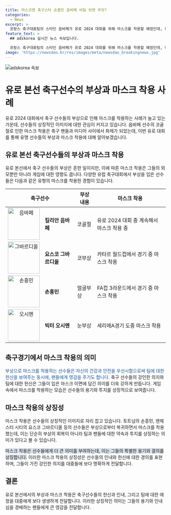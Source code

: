 ```yaml
---
title: 마스크맨 축구스타 손흥민 음바페 비밀 뒤엔 무엇?
categories:
  - News
excerpt: >
  프랑스 축구대표팀의 스타인 음바페가 유로 2024 대회를 위해 마스크를 착용할 예정인데, 이는 축구 선수들 중에선 처음이 아닌 일이다. 그바르디올, 손흥민, 오시멘, 케인, 코스타, 파브레가스, 레반도프스키, 토레스, 데 로시, 테리, 개스코인 등 많은 축구 선수들이 부상으로부터 얼굴을 보호하기 위해 마스크를 착용한 경험이 있다. 음바페의 마스크 착용은 사회적 관심을 끌 것으로 보인다.
feature_text: >
  ## adskorea 실시간 뉴스 속보입니다.

  프랑스 축구대표팀의 스타인 음바페가 유로 2024 대회를 위해 마스크를 착용할 예정인데, 이는 축구 선수들 중에선 처음이 아닌 일이다. 그바르디올, 손흥민, 오시멘, 케인, 코스타, 파브레가스, 레반도프스키, 토레스, 데 로시, 테리, 개스코인 등 많은 축구 선수들이 부상으로부터 얼굴을 보호하기 위해 마스크를 착용한 경험이 있다. 음바페의 마스크 착용은 사회적 관심을 끌 것으로 보인다.
image: 'https://newsdao.kr/res/images/meta/newsdao_breakingnews.jpg'
---
```


<p><img src="https://newsdao.kr/res/images/meta/newsdao_breakingnews.jpg" alt="adskorea 속보" /></p>

<h1>유로 본선 축구선수의 부상과 마스크 착용 사례</h1>

<p data-ke-size="size16">유로 2024 대회에서 축구 선수들의 부상으로 인해 마스크를 착용하는 사례가 늘고 있는 가운데, 선수들의 상징적인 이미지에 대한 관심이 커지고 있습니다. 음바페 선수의 코골절로 인한 마스크 착용은 축구 팬들과 미디어 사이에서 화제가 되었는데, 이번 유로 대회를 통해 유명 선수들의 부상과 마스크 착용에 대해 알아보겠습니다.</p>

<h2 data-ke-size="size26">유로 본선 축구선수들의 부상과 마스크 착용</h2>

<p>유로 본선에서 축구 선수들의 부상은 흔한 일이지만, 이에 따른 마스크 착용은 그들의 외모뿐만 아니라 게임에 대한 영향도 큽니다. 다양한 유럽 축구대회에서 부상을 입은 선수들은 다음과 같은 유형의 마스크를 착용한 경험이 있습니다.</p>

<table>
    <thead>
        <tr>
            <th colspan="2">축구선수</th>
            <th>부상 내용</th>
            <th>마스크 착용</th>
        </tr>
    </thead>
    <tbody>
        <tr>
            <td style="text-align: center;"><img src="https://example.com/음바페.jpg" alt="음바페" width="100"></td>
            <td><b>킬리안 음바페</b></td>
            <td>코골절</td>
            <td>유로 2024 대회 중 계속해서 마스크 착용 중</td>
        </tr>
        <tr>
            <td style="text-align: center;"><img src="https://example.com/그바르디올.jpg" alt="그바르디올" width="100"></td>
            <td><b>요스코 그바르디올</b></td>
            <td>코부상</td>
            <td>카타르 월드컵에서 경기 중 마스크 착용</td>
        </tr>
        <tr>
            <td style="text-align: center;"><img src="https://example.com/손흥민.jpg" alt="손흥민" width="100"></td>
            <td><b>손흥민</b></td>
            <td>얼굴부상</td>
            <td>FA컵 3라운드에서 경기 중 마스크 착용</td>
        </tr>
        <tr>
            <td style="text-align: center;"><img src="https://example.com/오시멘.jpg" alt="오시멘" width="100"></td>
            <td><b>빅터 오시멘</b></td>
            <td>눈부상</td>
            <td>세리에A경기 도중 마스크 착용</td>
        </tr>
    </tbody>
</table>

<h2 data-ke-size="size26">축구경기에서 마스크 착용의 의미</h2>

<p><span style="color: #1a5490;">부상으로 마스크를 착용하는 선수들은 자신의 건강과 안전을 우선시함으로써 팀에 대한 헌신을 보여주는 동시에, 팬들에게 영감을 주기도 합니다.</span> 축구 선수들의 강인한 의지와 팀에 대한 헌신은 그들이 입은 마스크 이면에 담긴 의미를 더욱 강하게 만듭니다. 게임 속에서 마스크를 착용하는 모습은 선수들의 용기와 투지를 상징적으로 보여줍니다.</p>

<h2 data-ke-size="size26">마스크 착용의 상징성</h2>

<p>마스크 착용은 선수들의 상징적인 이미지로 자리 잡고 있습니다. 토트넘의 손흥민, 맨체스터 시티의 요스코 그바르디올 등의 선수들은 부상으로부터 복귀하면서 마스크를 착용했는데, 이는 단순히 부상의 회복이 아니라 팀과 팬들에 대한 약속과 투지를 상징하는 의미가 있다고 볼 수 있습니다.</p>

<p><span style="background-color: #21538527;">마스크 착용은 선수들에게 더 큰 의미를 부여하는데, 이는 그들의 특별한 용기와 결의를 상징합니다.</span> 이러한 마스크 착용의 상징성은 선수들의 인내와 헌신에 대한 경의를 표현하며, 그들이 가진 강인한 의지를 대중들에 보다 명확하게 전달합니다.</p>

<h2 data-ke-size="size26">결론</h2>

<p>유로 본선에서의 부상과 마스크 착용은 축구선수들의 헌신과 인내, 그리고 팀에 대한 애정을 대중에게 보다 생생하게 전달합니다. 이러한 상징적인 의미는 그들의 용기와 인내심을 경배하는 팬들에게 큰 영감을 전달합니다.</p>

